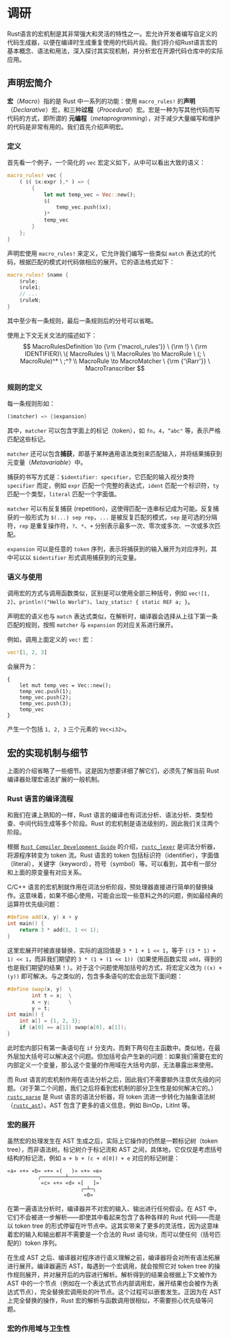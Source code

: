 # 调研

Rust语言的宏机制是其非常强大和灵活的特性之一。宏允许开发者编写自定义的代码生成器，以便在编译时生成重复使用的代码片段。我们将介绍Rust语言宏的基本概念、语法和用法，深入探讨其实现机制，并分析宏在开源代码仓库中的实际应用。

## 声明宏简介

**宏**（*Macro*）指的是 Rust 中一系列的功能：使用 `macro_rules!` 的**声明**（*Declarative*）宏，和三种**过程**（*Procedural*）宏。宏是一种为写其他代码而写代码的方式，即所谓的 **元编程**（*metaprogramming*），对于减少大量编写和维护的代码是非常有用的。我们首先介绍声明宏。

### 定义

首先看一个例子，一个简化的 `vec` 宏定义如下，从中可以看出大致的语义：

```rust
macro_rules! vec {
    ( $( $x:expr ),* ) => {
        {
            let mut temp_vec = Vec::new();
            $(
                temp_vec.push($x);
            )*
            temp_vec
        }
    };
}
```

声明宏使用 `macro_rules!` 来定义，它允许我们编写一些类似 `match` 表达式的代码，根据匹配的模式对代码做相应的展开。它的语法格式如下：

```rust
macro_rules! $name {
    $rule;
    $rule1;
    // ...
    $ruleN;
}
```

其中至少有一条规则，最后一条规则后的分号可以省略。

使用上下文无关文法的描述如下：
$$
MacroRulesDefinition \to {\rm {'macro\_rules'}} \ {\rm !} \ {\rm IDENTIFIER}\  \{ MacroRules \} \\
MacroRules \to MacroRule \ (; \ MacroRule)^* \ ;^? \\
MacroRule \to MacroMatcher \ {\rm {'\Rarr'}} \ MacroTranscriber
$$

### 规则的定义

每一条规则形如：

``` rust
($matcher) => {$expansion}
```

其中，`matcher` 可以包含字面上的标记（token），如 `fn`，`4`，`“abc"` 等，表示严格匹配这些标记。

`matcher` 还可以包含**捕获**，即基于某种通用语法类别来匹配输入，并将结果捕获到元变量（*Metavariable*）中。

捕获的书写方式是：`$identifier: specifier`，它匹配的输入视分类符 `specifier` 而定，例如 `expr` 匹配一个完整的表达式，`ident` 匹配一个标识符，`ty` 匹配一个类型，`literal` 匹配一个字面值。

`matcher` 可以有反复捕获 (repetition)，这使得匹配一连串标记成为可能。反复捕获的一般形式为 `$(...) sep rep`，`...` 是被反复匹配的模式，`sep` 是可选的分隔符，`rep` 是重复操作符，`?`、`*`、`+` 分别表示最多一次、零次或多次、一次或多次匹配。

`expansion` 可以是任意的 `token` 序列，表示将捕获到的输入展开为对应序列，其中可以以 `$identifier` 形式调用捕获到的元变量。

### 语义与使用

调用宏的方式与调用函数类似，区别是可以使用全部三种括号，例如 `vec![1, 2]`、`println!("Hello World")`、`lazy_static! { static REF a; }`。

声明宏的语义也与 `match` 表达式类似，在解析时，编译器会选择从上往下第一条匹配的规则，按照 `matcher` 与 `expansion` 的对应关系进行展开。

例如，调用上面定义的 `vec!` 宏：

```rust
vec![1, 2, 3]
```

会展开为：

```
{
    let mut temp_vec = Vec::new();
    temp_vec.push(1);
    temp_vec.push(2);
    temp_vec.push(3);
    temp_vec
}
```

产生一个包括 `1, 2, 3` 三个元素的 `Vec<i32>`。



## 宏的实现机制与细节

上面的介绍省略了一些细节。这是因为想要详细了解它们，必须先了解当前 Rust 编译器处理宏语法扩展的一般机制。

### Rust 语言的编译流程

和我们在课上熟知的一样，Rust 语言的编译也有词法分析、语法分析、类型检查、中间代码生成等多个阶段。Rust 的宏机制是语法级别的，因此我们关注两个阶段。

根据 [`Rust Compiler Development Guide`](https://rustc-dev-guide.rust-lang.org/the-parser.html) 的介绍，[`rustc_lexer`](https://doc.rust-lang.org/nightly/nightly-rustc/rustc_lexer/index.html) 是词法分析器，将源程序转变为 token 流。Rust 语言的 token 包括标识符（identifier），字面值（literal），关键字（keyword），符号（symbol）等。可以看到，其中有一部分和上面的原变量有对应关系。

C/C++ 语言的宏机制就作用在词法分析阶段，预处理器直接进行简单的替换操作。这意味着，如果不细心使用，可能会出现一些意料之外的问题，例如最经典的运算符优先级问题：

```cpp
#define add(x, y) x + y
int main() {
    return 3 * add(1, 1 << 1);
}
```

这里宏展开时被直接替换，实际的返回值是 `3 * 1 + 1 << 1`，等于 `((3 * 1) + 1) << 1`，而非我们期望的 `3 * (1 + (1 << 1))`（如果使用函数实现 `add`，得到的也是我们期望的结果！）。对于这个问题使用加括号的方式，将宏定义改为 `((x) + (y))` 即可解决。与之类似的，包含多条语句的宏会出现下面问题：

```cpp
#define swap(x, y)  \
        int t = x;  \
        x = y;      \
        y = t;
int main() {
    int a[] = {1, 2, 3};
    if (a[0] == a[1]) swap(a[0], a[1]);
}
```

此时宏内部只有第一条语句在 `if` 分支内，而剩下两句在主函数中。类似地，在最外层加大括号可以解决这个问题。但加括号会产生新的问题：如果我们需要在宏的内部定义一个变量，那么这个变量的作用域在大括号内部，无法暴露出来使用。

而 Rust 语言的宏机制作用在语法分析之后，因此我们不需要额外注意优先级的问题。（对于第二个问题，我们之后将看到宏机制的部分卫生性是如何解决它的。）[`rustc_parse`](https://doc.rust-lang.org/nightly/nightly-rustc/rustc_parse/index.html) 是 Rust 语言的语法分析器，将 token 流进一步转化为抽象语法树（[`rustc_ast`](https://doc.rust-lang.org/nightly/nightly-rustc/rustc_ast/index.html)）。AST 包含了更多的语义信息，例如 BinOp，LitInt 等。
### 宏的展开

虽然宏的处理发生在 AST 生成之后，实际上它操作的仍然是一颗标记树（token tree），而非语法树。标记树介于标记流和 AST 之间，具体地，它仅仅是考虑括号结构的标记流，例如 `a + b + (c + d[0]) + e` 对应的标记树是：

```text
«a» «+» «b» «+» «(   )» «+» «e»
          ╭────────┴──────────╮
           «c» «+» «d» «[   ]»
                        ╭─┴─╮
                         «0»

```

在第一遍语法分析时，编译器并不对宏的输入、输出进行任何假设。在 AST 中，它们不会被进一步解析——即使其中看起来包含了各种各样的 Rust 代码——而是以 token tree 的形式停留在叶节点中。这其实带来了更多的灵活性，因为这意味着宏的输入和输出都并不需要是一个合法的 Rust 语句块，而可以使任何（括号匹配的）token 序列。

在生成 AST 之后、编译器对程序进行语义理解之前，编译器将会对所有语法拓展进行展开。编译器遍历 AST，每遇到一个宏调用，就会按照它对 token tree 的操作规则展开，并对展开后的内容进行解析。解析得到的结果会根据上下文被作为 AST 中的一个节点（例如在一个表达式节点内部调用宏，展开结果也会被作为表达式节点），完全替换宏调用处的叶节点。这个过程可以嵌套发生。正因为在 AST 上完全替换的操作，Rust 宏的解析与函数调用很相似，不需要担心优先级等问题。

### 宏的作用域与卫生性
